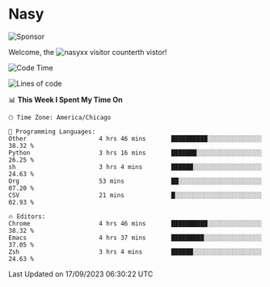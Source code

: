 # Nasy

<!--
<p align="center">
<img height="200" src="https://github-readme-stats.vercel.app/api?username=nasyxx&count_private=true&show_icons=true&theme=dracula&include_all_commits=true"/>
<img height="200" src="https://github-readme-stats.vercel.app/api/top-langs/?username=nasyxx&theme=dracula&hide=html,jupyter+notebook&count_private=true&show_icons=true"/>
</p>

  
----------------
-->

![Sponsor](https://img.shields.io/static/v1.svg?label=Sponsor&message=%E2%9D%A4&logo=GitHub&style=flat&color=pink)
 
Welcome, the ![nasyxx visitor counter](https://count.getloli.com/get/@nasyxx?theme=rule34)th vistor!
 
<!--START_SECTION:waka-->
![Code Time](http://img.shields.io/badge/Code%20Time-3%2C690%20hrs%2050%20mins-blue)

![Lines of code](https://img.shields.io/badge/From%20Hello%20World%20I%27ve%20Written-6.3%20million%20lines%20of%20code-blue)

📊 **This Week I Spent My Time On** 

```text
🕑︎ Time Zone: America/Chicago

💬 Programming Languages: 
Other                    4 hrs 46 mins       ██████████░░░░░░░░░░░░░░░   38.32 % 
Python                   3 hrs 16 mins       ███████░░░░░░░░░░░░░░░░░░   26.25 % 
sh                       3 hrs 4 mins        ██████░░░░░░░░░░░░░░░░░░░   24.63 % 
Org                      53 mins             ██░░░░░░░░░░░░░░░░░░░░░░░   07.20 % 
CSV                      21 mins             █░░░░░░░░░░░░░░░░░░░░░░░░   02.93 % 

🔥 Editors: 
Chrome                   4 hrs 46 mins       ██████████░░░░░░░░░░░░░░░   38.32 % 
Emacs                    4 hrs 37 mins       █████████░░░░░░░░░░░░░░░░   37.05 % 
Zsh                      3 hrs 4 mins        ██████░░░░░░░░░░░░░░░░░░░   24.63 % 
```


 Last Updated on 17/09/2023 06:30:22 UTC
<!--END_SECTION:waka-->

<!-- ![visitors](https://visitor-badge.laobi.icu/badge?page_id=nasyxx.nasyxx) -->
